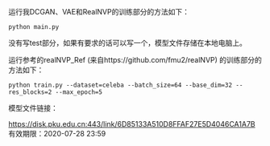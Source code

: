 运行我DCGAN、VAE和RealNVP的训练部分的方法如下：

```shell
python main.py
```

没有写test部分，如果有要求的话可以写一个，模型文件存储在本地电脑上。



运行参考的realNVP_Ref (来自https://github.com/fmu2/realNVP) 的训练部分的方法如下：

```
python train.py --dataset=celeba --batch_size=64 --base_dim=32 --res_blocks=2 --max_epoch=5
```

模型文件链接：

https://disk.pku.edu.cn:443/link/6D85133A510D8FFAF27E5D4046CA1A7B
有效期限：2020-07-28 23:59